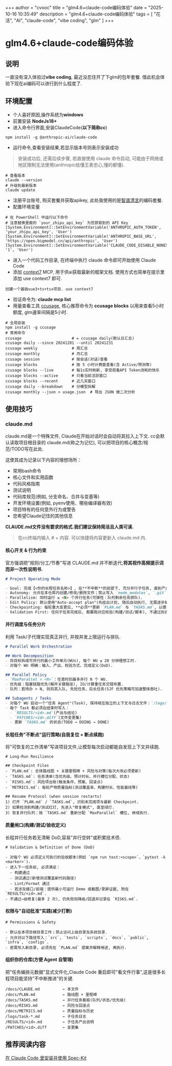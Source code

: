 +++
author = "cvooc"
title = "glm4.6+claude-code编码体验"
date = "2025-10-16 10:35:49"
description = "glm4.6+claude-code编码体验"
tags = [
    "花活",
    "AI",
    "claude-code",
    "vibe coding",
    "glm"
]
+++

# glm4.6+claude-code编码体验

## 说明

一直没有深入体验过**vibe coding**, 最近没忍住开了下glm的包年套餐. 借此机会体验下现在ai编码可以进行到什么程度了.

## 环境配置

- 个人喜好原因,操作系统为**windows**
- 前置安装 **NodeJs18+**
- 进入命令行界面,安装ClaudeCode(**以下简称cc**)

```shell
npm install -g @anthropic-ai/claude-code
```

- 运行命令,查看安装结果,若显示版本号则表示安装成功

> 安装成功后, 还需后续步骤, 若直接使用 claude 命令启动, 可能由于网络或地区限制无法使用(anthropic给懂王表忠心,懂的都懂).

```shell
# 查看版本
claude --version
# 升级到最新版本
claude update
```

- 注册平台账号, 购买套餐并获取apikey, 此处我使用的是[智谱清言](https://bigmodel.cn/claude-code)的编码套餐.
- 配置环境变量

```shell
# 在 PowerShell 中运行以下命令
# 注意替换里面的 `your_zhipu_api_key` 为您获取到的 API Key
[System.Environment]::SetEnvironmentVariable('ANTHROPIC_AUTH_TOKEN', 'your_zhipu_api_key', 'User')
[System.Environment]::SetEnvironmentVariable('ANTHROPIC_BASE_URL', 'https://open.bigmodel.cn/api/anthropic', 'User')
[System.Environment]::SetEnvironmentVariable('CLAUDE_CODE_DISABLE_NONESSENTIAL_TRAFFIC', '1', 'User')
```

- 进入一个代码工作目录, 在终端中执行 claude 命令即可开始使用 Claude Code
- 添加 [context7](https://github.com/upstash/context7) MCP, 用于供ai获取最新的框架文档. 使用方式也简单在提示里添加 use context7 即可.

```shell
创建一个基础vue3+ts+tsx项目. use context7
```

- 验证命令为: **claude mcp list**
- 用量查看工具 [ccusage](https://github.com/ryoppippi/ccusage), 核心推荐命令为 **ccusage blocks** 以用来查看5小时额度, glm速率间隔是5小时.

```shell
# 全局安装
npm install -g ccusage
# 常用命令
ccusage                      # = ccusage daily(默认日汇总)
ccusage daily --since 20241201 --until 20241231
ccusage weekly               # 周汇总
ccusage monthly              # 月汇总
ccusage session              # 按会话(对话)查看
ccusage blocks               # 按 5 小时计费窗查看(含 Active/预测等)
ccusage blocks --live        # 每1s实时刷新, 享受观看API Token消耗的快乐
ccusage blocks --active      # 只看当前活跃窗口
ccusage blocks --recent      # 近几天窗口
ccusage daily --breakdown    # 分模型拆解
ccusage monthly --json > usage.json  # 导出 JSON 做二次分析
```

## 使用技巧

### claude.md

claude.md是一个特殊文件, Claude在开始对话时会自动将其拉入上下文.
cc会默认读取项目根目录的 claude.md(称之为记忆), 可以把项目的核心概念/规范/TODO写在此处.

这使其成为记录以下内容的理想场所：

- 常用bash命令
- 核心文件和实用函数
- 代码风格指南
- 测试说明
- 代码库规范(例如, 分支命名、合并与变基等)
- 开发环境设置(例如, pyenv使用、哪些编译器有效)
- 项目特有的任何意外行为或警告
- 您希望Claude记住的其他信息

**CLAUDE.md文件没有要求的格式.我们建议保持简洁且人类可读.**

> 在cc终端内输入 # + 内容. 可以快捷将内容更新入 claude.md 内.

#### 核心开关 & 行为约束

官方强调把"规则/分工/节奏"写进 CLAUDE.md 并不断迭代;**将其视作高频提示词而非一次性说明书.**

```markdown
# Project Operating Mode

- Goal: 完成【<你的长程任务名称>】, 在**不中断**的前提下, 充分并行子任务, 直到产出完整、可验证的交付物.
- Autonomy: 允许在本仓库内创建/修改/删除文件；禁止写入 `node_modules`, `.git`, `dist`, `build`, `~` 与上级目录.
- Parallelism: 同时运行 ≤ <N> 个并行任务(可弹性：队列剩余任务排队).
- Edit Policy: 默认使用"Auto-accept plan"(先给出计划, 随后自动执行, 无需逐步确认).
- Checkpointing: 每轮重大变更后, **必须**更新 `PLAN.md` 与 `TASKS.md`, 以便断点续跑.
- Validation First: 任何子任务完成后, 都要跑对应校验(构建/测试/脚本), 不通过则自我修复后再进入下一个任务.
```

#### 并行调度与任务分片

利用 Task/子代理实现真正并行, 并按并发上限运行与排队.

```markdown
# Parallel Work Orchestration

## Work Decomposition
- 将目标拆成可并行的最小工作单元(WUs), 每个 WU ≤ 20 分钟理想工时.
- 对每个 WU 明确：输入、产出、校验方式、完成定义(DoD).

## Parallel Policy
- `MaxParallel = <N>`：任意时刻最多并行 N 个 WU.
- 优先级：阻塞链路优先(解开关键路径), IO/计算重任务交错布置.
- 队列：若待办 > N, 则将其入队, 先短任务、后长任务(SJF 优先策略可加速整体吞吐).

## Subagents / Tasks
- 对每个 WU 启动一个"任务 Agent"(Task), 保持相互独立的上下文与日志文件：`/logs/task-<id>.md`.
- 每个 Task 都必须在结束时写入：
  - `RESULTS/<id>.md`(产出与结论)
  - `PATCHES/<id>.diff`(文件变更集)
  - 更新 `TASKS.md` 的状态(TODO → DOING → DONE)
```

#### 长程任务"不断点"运行策略(自我复位 + 断点续跑)

将"可恢复的工作清单"写进项目文件,让模型每次启动都能自发现上下文并续跑.

```
# Long-Run Resilience

## Checkpoint Files
- `PLAN.md`: 总体路线图 + 关键里程碑 + 风险与对策(每次大改必须更新)
- `TASKS.md`: 任务清单(含优先级、预计时长、并行槽位分配、状态)
- `RISKS.md`: 风险项台账(触发条件、预案、回滚点)
- `METRICS.md`: 每轮产物质量指标(测试覆盖率、构建时长、性能基线等)

## Resume Protocol (when session restarts)
1) 打开 `PLAN.md` / `TASKS.md`, 识别未完成项与最新 Checkpoint.
2) 如果检测到构建/测试红灯, 先进入"修复模式", 直至绿灯.
3) 恢复并行队列：按 `TASKS.md` 重新分配 `MaxParallel` 槽位, 继续执行.
```

#### 质量闸口(构建/测试/验收定义)

长程并行任务若无清晰 DoD,容易"并行空转"或积累技术债.

```
# Validation & Definition of Done (DoD)

- 对每个 WU 必须定义可执行的验收脚本(例如 `npm run test:<scope>`、`pytest -k <marker>`).
- 进入下一任务前, 必须满足：
  - 构建通过
  - 测试通过(新增测试覆盖新代码路径)
  - Lint/Format 通过
  - 若涉及接口/前端：提供最小可运行 Demo 或截图/录屏证据, 附在 `RESULTS/<id>.md`.
- 不通过→自修复(最多 2 次), 仍失败则降级/回退并记录在 `RISKS.md`.
```

#### 权限与"自动批准"实践(减少打断)

```
# Permissions & Safety

- 默认在本项目根目录工作；禁止访问上级目录及系统目录.
- 允许对以下路径写入：`src`, `tests`, `scripts`, `docs`, `public`, `infra`, `configs`.
- 若需写入新目录, 必须先在 `PLAN.md` 提案并解释用途, 再执行.
```

#### 组织你的仓库(方便 Agent 自管理)

把"任务编排元数据"显式文件化,Claude Code 重启即可"看文件行事",这是很多长程项目能坚持"不中断推进"的关键.

```
/docs/CLAUDE.md          ← 本文件
/docs/PLAN.md            ← 路线图 + 里程碑
/docs/TASKS.md           ← 并行任务看板(队列/状态/优先级)
/docs/RISKS.md           ← 风险与回滚点
/docs/METRICS.md         ← 质量指标与历史
/logs/task-*.md          ← 子任务日志
/RESULTS/<id>.md         ← 子任务产出说明
/PATCHES/<id>.diff       ← 变更集
```

## 推荐阅读内容

[在 Claude Code 里安装并使用 Spec-Kit](https://zhuanlan.zhihu.com/p/1959040296479339345)